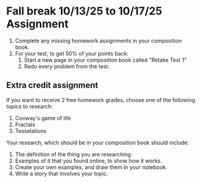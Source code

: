 # Fall break 10/13/25 to 10/17/25 Assignment

1. Complete any missing homework assignments in your composition book.
2. For your test, to get 50% of your points back:
    1. Start a new page in your composition book called "Retake Test 1"
    1. Redo every problem from the test.

## Extra credit assignment
If you want to receive 2 free homework grades, choose one of the following topics to research:

1. Conway's game of life
2. Fractals
3. Tesselations

Your research, which should be in your composition book should include:

1. The definition of the thing you are researching.
2. Examples of it that you found online, to show how it works.
3. Create your own examples, and draw them in your notebook.
4. Write a story that involves your topic.